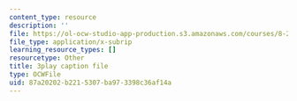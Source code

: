 ```yaml
---
content_type: resource
description: ''
file: https://ol-ocw-studio-app-production.s3.amazonaws.com/courses/8-286-the-early-universe-fall-2013/87a20202b2215307ba973398c36af14a_eUYIcR1VGns.vtt
file_type: application/x-subrip
learning_resource_types: []
resourcetype: Other
title: 3play caption file
type: OCWFile
uid: 87a20202-b221-5307-ba97-3398c36af14a
---
```

